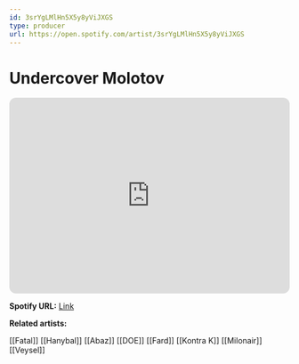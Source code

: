 ```yaml
---
id: 3srYgLMlHn5X5y8yViJXGS
type: producer
url: https://open.spotify.com/artist/3srYgLMlHn5X5y8yViJXGS
---
```

# Undercover Molotov

<iframe style="border-radius:12px" src="https://open.spotify.com/embed/artist/3srYgLMlHn5X5y8yViJXGS" width="100%" height="352" frameBorder="0" allowfullscreen="" allow="autoplay; clipboard-write; encrypted-media; fullscreen; picture-in-picture" loading="lazy"></iframe>

**Spotify URL:** [Link](https://open.spotify.com/artist/3srYgLMlHn5X5y8yViJXGS)

**Related artists:**

[[Fatal]]
[[Hanybal]]
[[Abaz]]
[[DOE]]
[[Fard]]
[[Kontra K]]
[[Milonair]]
[[Veysel]]
